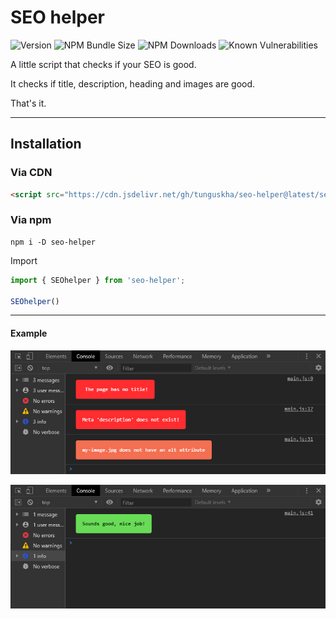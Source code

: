 # SEO helper

![Version](https://img.shields.io/github/package-json/v/tunguskha/seo-helper/master)
![NPM Bundle Size](https://img.shields.io/bundlephobia/min/seo-helper)
![NPM Downloads](https://img.shields.io/npm/dt/seo-helper)
![Known Vulnerabilities](https://snyk.io/test/npm/seo-helper/1.0.2/badge.svg)

A little script that checks if your SEO is good.

It checks if title, description, heading and images are good.

That's it.

---

## Installation

### Via CDN

```html
<script src="https://cdn.jsdelivr.net/gh/tunguskha/seo-helper@latest/seo-helper.min.js"></script>
```

### Via npm

```cli
npm i -D seo-helper
```

Import

```js
import { SEOhelper } from 'seo-helper';

SEOhelper() 
```

---

#### Example

<p align="center">
  <img width="646" height="auto" src="imgs/error-console.jpg">
</p>

<p align="center">
  <img width="646" height="auto" src="imgs/success-console.jpg">
</p>
